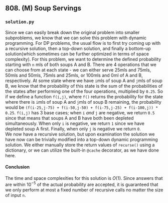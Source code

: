 ## 808. (M) Soup Servings

### `solution.py`
Since we can easily break down the original problem into smaller subproblems, we know that we can solve this problem with dynamic programming. For DP problems, the usual flow is to first try coming up with a recursive solution, then a top-down solution, and finally a bottom-up solution(which sometimes can be further optimized in terms of space complexity). For this problem, we want to determine the defined probability starting with `n` mls of both soups A and B. There are 4 operations that we can choose from at each state - we can either serve 25mls and 75mls, 50mls and 50mls, 75mls and 25mls, or 100mls and 0ml of A and B, respectively. At some state where we have `i`mls of soup A and `j`mls of soup B, we know that the probability of this state is the sum of the probabilities of the states after performing one of the four operations, multiplied by `0.25`. So if we define a function `f(i,j)`, where `f()` returns the probability for the state where there is `i`mls of soup A and `j`mls of soup B remaining, the probability would be `(f(i-25,j-75) + f(i-50,j-50) + f(i-75,j-25) + f(i-100,j)) * 0.25`. `f(i,j)` has 3 base cases; when `i` *and* `j` are negative, we return `0.5` since that means that soups A and B have both been depleted simultaneously. When only `i` is negative, we return `1` since we have depleted soup A first. Finally, when only `j` is negative we return `0`.  
We now have a recursive solution, but upon examination the solution we have now can be trivially modified into a top-down dynamic programming solution. We either manually store the return values of `recurse()` using a dictionary, or we can utilize the built-in `@cache` decorator, as we have done here.  

#### Conclusion
The time and space complexities for this solution is $O(1)$. Since answers that are within $10^{-5}$ of the actual probability are accepted, it is guaranteed that we only perform at most a fixed number of recursive calls no matter the size of input `n`.  
  

